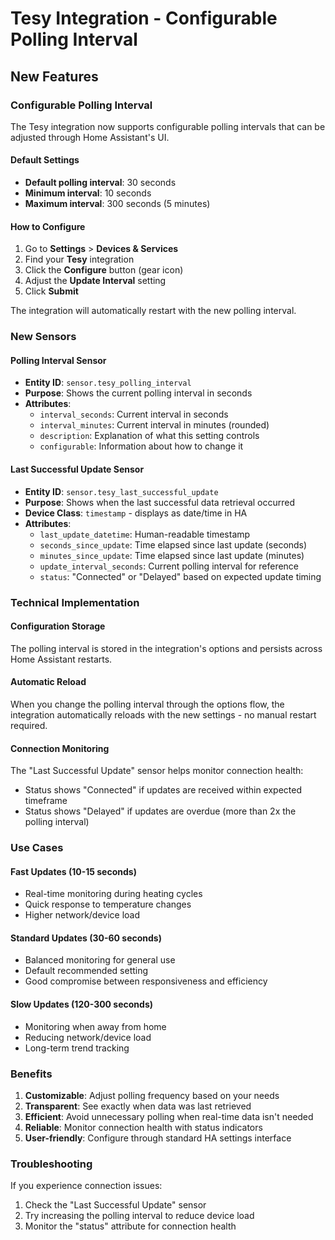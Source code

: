 # Tesy Integration - Configurable Polling Interval

## New Features

### Configurable Polling Interval
The Tesy integration now supports configurable polling intervals that can be adjusted through Home Assistant's UI.

#### Default Settings
- **Default polling interval**: 30 seconds
- **Minimum interval**: 10 seconds  
- **Maximum interval**: 300 seconds (5 minutes)

#### How to Configure
1. Go to **Settings** > **Devices & Services**
2. Find your **Tesy** integration
3. Click the **Configure** button (gear icon)
4. Adjust the **Update Interval** setting
5. Click **Submit**

The integration will automatically restart with the new polling interval.

### New Sensors

#### Polling Interval Sensor
- **Entity ID**: `sensor.tesy_polling_interval`
- **Purpose**: Shows the current polling interval in seconds
- **Attributes**:
  - `interval_seconds`: Current interval in seconds
  - `interval_minutes`: Current interval in minutes (rounded)
  - `description`: Explanation of what this setting controls
  - `configurable`: Information about how to change it

#### Last Successful Update Sensor  
- **Entity ID**: `sensor.tesy_last_successful_update`
- **Purpose**: Shows when the last successful data retrieval occurred
- **Device Class**: `timestamp` - displays as date/time in HA
- **Attributes**:
  - `last_update_datetime`: Human-readable timestamp
  - `seconds_since_update`: Time elapsed since last update (seconds)
  - `minutes_since_update`: Time elapsed since last update (minutes)
  - `update_interval_seconds`: Current polling interval for reference
  - `status`: "Connected" or "Delayed" based on expected update timing

### Technical Implementation

#### Configuration Storage
The polling interval is stored in the integration's options and persists across Home Assistant restarts.

#### Automatic Reload
When you change the polling interval through the options flow, the integration automatically reloads with the new settings - no manual restart required.

#### Connection Monitoring
The "Last Successful Update" sensor helps monitor connection health:
- Status shows "Connected" if updates are received within expected timeframe
- Status shows "Delayed" if updates are overdue (more than 2x the polling interval)

### Use Cases

#### Fast Updates (10-15 seconds)
- Real-time monitoring during heating cycles
- Quick response to temperature changes
- Higher network/device load

#### Standard Updates (30-60 seconds) 
- Balanced monitoring for general use
- Default recommended setting
- Good compromise between responsiveness and efficiency

#### Slow Updates (120-300 seconds)
- Monitoring when away from home
- Reducing network/device load
- Long-term trend tracking

### Benefits
1. **Customizable**: Adjust polling frequency based on your needs
2. **Transparent**: See exactly when data was last retrieved
3. **Efficient**: Avoid unnecessary polling when real-time data isn't needed
4. **Reliable**: Monitor connection health with status indicators
5. **User-friendly**: Configure through standard HA settings interface

### Troubleshooting
If you experience connection issues:
1. Check the "Last Successful Update" sensor
2. Try increasing the polling interval to reduce device load
3. Monitor the "status" attribute for connection health
